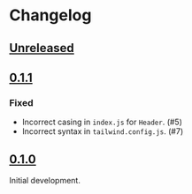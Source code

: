 # Changelog

## [Unreleased]

## [0.1.1]

### Fixed

- Incorrect casing in `index.js` for `Header`. (#5)
- Incorrect syntax in `tailwind.config.js`. (#7)

## [0.1.0]

Initial development.

[unreleased]: https://github.com/imse-ty/imsety.com/compare/v0.1.1...HEAD
[0.1.1]: https://github.com/imse-ty/imsety.com/compare/v0.1.0...v0.1.1
[0.1.0]: https://github.com/imse-ty/imsety.com/releases/tag/v0.1.0
